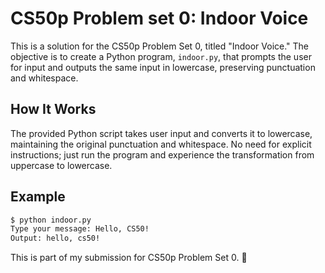 CS50p Problem set 0:  Indoor Voice
============

This is a solution for the CS50p Problem Set 0, titled "Indoor Voice." The objective is to create a Python program, `indoor.py`, that prompts the user for input and outputs the same input in lowercase, preserving punctuation and whitespace.

How It Works
------------

The provided Python script takes user input and converts it to lowercase, maintaining the original punctuation and whitespace. No need for explicit instructions; just run the program and experience the transformation from uppercase to lowercase.

Example
-------

```bash
$ python indoor.py 
Type your message: Hello, CS50! 
Output: hello, cs50!
```

This is part of my submission for CS50p Problem Set 0. 🚀
